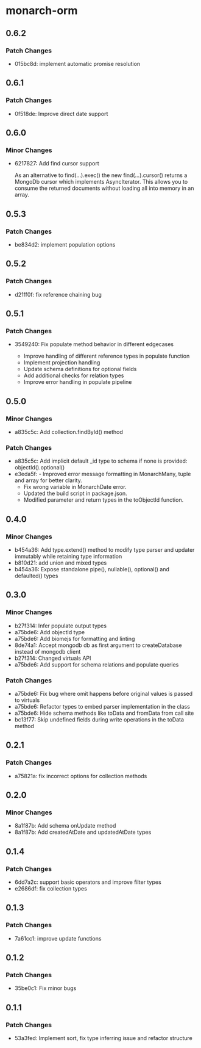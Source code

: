 # monarch-orm

## 0.6.2

### Patch Changes

- 015bc8d: implement automatic promise resolution

## 0.6.1

### Patch Changes

- 0f518de: Improve direct date support

## 0.6.0

### Minor Changes

- 6217827: Add find cursor support

  As an alternative to find(...).exec() the new find(...).cursor() returns a MongoDb cursor which implements AsyncIterator.
  This allows you to consume the returned documents without loading all into memory in an array.

## 0.5.3

### Patch Changes

- be834d2: implement population options

## 0.5.2

### Patch Changes

- d21ff0f: fix reference chaining bug

## 0.5.1

### Patch Changes

- 3549240: Fix populate method behavior in different edgecases

  - Improve handling of different reference types in populate function
  - Implement projection handling
  - Update schema definitions for optional fields
  - Add additional checks for relation types
  - Improve error handling in populate pipeline

## 0.5.0

### Minor Changes

- a835c5c: Add collection.findById() method

### Patch Changes

- a835c5c: Add implicit default \_id type to schema if none is provided: objectId().optional()
- e3eda5f: - Improved error message formatting in MonarchMany, tuple and array for better clarity.
  - Fix wrong variable in MonarchDate error.
  - Updated the build script in package.json.
  - Modified parameter and return types in the toObjectId function.

## 0.4.0

### Minor Changes

- b454a36: Add type.extend() method to modify type parser and updater immutably while retaining type information
- b810d21: add union and mixed types
- b454a36: Expose standalone pipe(), nullable(), optional() and defaulted() types

## 0.3.0

### Minor Changes

- b27f314: Infer populate output types
- a75bde6: Add objectId type
- a75bde6: Add biomejs for formatting and linting
- 8de74a1: Accept mongodb db as first argument to createDatabase instead of mongodb client
- b27f314: Changed virtuals API
- a75bde6: Add support for schema relations and populate queries

### Patch Changes

- a75bde6: Fix bug where omit happens before original values is passed to virtuals
- a75bde6: Refactor types to embed parser implementation in the class
- a75bde6: Hide schema methods like toData and fromData from call site
- bc13f77: Skip undefined fields during write operations in the toData method

## 0.2.1

### Patch Changes

- a75821a: fix incorrect options for collection methods

## 0.2.0

### Minor Changes

- 8a1f87b: Add schema onUpdate method
- 8a1f87b: Add createdAtDate and updatedAtDate types

## 0.1.4

### Patch Changes

- 6dd7a2c: support basic operators and improve filter types
- e2686df: fix collection types

## 0.1.3

### Patch Changes

- 7a61cc1: improve update functions

## 0.1.2

### Patch Changes

- 35be0c1: Fix minor bugs

## 0.1.1

### Patch Changes

- 53a3fed: Implement sort, fix type inferring issue and refactor structure
